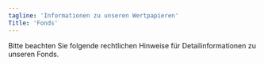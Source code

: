 ```yaml
---
tagline: 'Informationen zu unseren Wertpapieren'
Title: 'Fonds'
---
```

Bitte beachten Sie folgende rechtlichen Hinweise für Detailinformationen zu unseren Fonds.